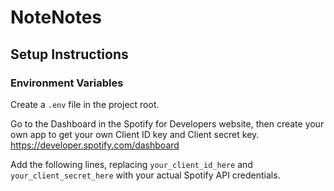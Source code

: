 # NoteNotes

## Setup Instructions

### Environment Variables
Create a `.env` file in the project root.

Go to the Dashboard in the Spotify for Developers website, then create your own app to get your own Client ID key and Client secret key.
https://developer.spotify.com/dashboard

Add the following lines, replacing `your_client_id_here` and `your_client_secret_here` with your actual Spotify API credentials.